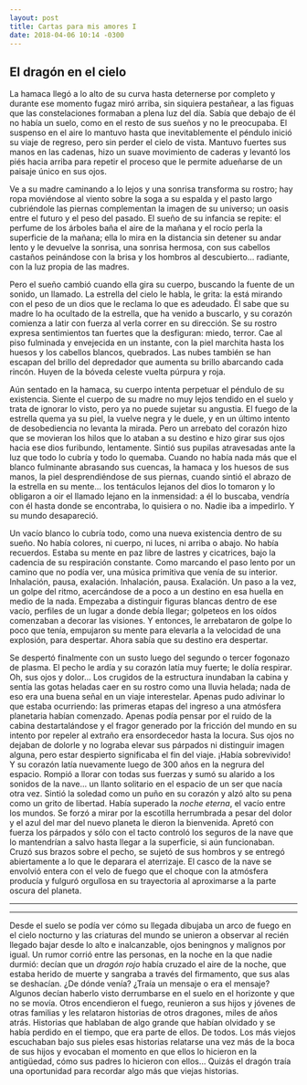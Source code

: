 ```yaml
---
layout: post
title: Cartas para mis amores I
date: 2018-04-06 10:14 -0300
---
```


## El dragón en el cielo

La hamaca llegó a lo alto de su curva hasta deternerse por completo y durante
ese momento fugaz miró arriba, sin siquiera pestañear, a las figuas que las
constelaciones formaban a plena luz del día. Sabía que debajo de él no había un
suelo, como en el resto de sus sueños y no le preocupaba. El suspenso en el aire
lo mantuvo hasta que inevitablemente el péndulo inició su viaje de regreso, pero
sin perder el cielo de vista. Mantuvo fuertes sus manos en las cadenas, hizo un
suave movimiento de caderas y levantó los piés hacia arriba para repetir el
proceso que le permite adueñarse de un paisaje único en sus ojos.

Ve a su madre caminando a lo lejos y una sonrisa transforma su rostro; hay ropa
moviéndose al viento sobre la soga a su espalda y el pasto largo cubriéndole las
piernas complementan la imagen de su universo; un oasis entre el futuro y el
peso del pasado. El sueño de su infancia se repite: el perfume de los árboles
baña el aire de la mañana y el rocío perla la superficie de la mañana; ella lo
mira en la distancia sin detener su andar lento y le devuelve la sonrisa, una
sonrisa hermosa, con sus cabellos castaños peinándose con la brisa y los hombros
al descubierto... radiante, con la luz propia de las madres.

Pero el sueño cambió cuando ella gira su cuerpo, buscando la fuente de un
sonido, un llamado. La estrella del cielo le habla, le grita: la está mirando
con el peso de un dios que le reclama lo que es adeudado. Él sabe que su madre
lo ha ocultado de la estrella, que ha venido a buscarlo, y su corazón comienza a
latir con fuerza al verla correr en su dirección. Se su rostro expresa
sentimientos tan fuertes que la desfiguran: miedo, terror. Cae al piso fulminada
y envejecida en un instante, con la piel marchita hasta los huesos y los
cabellos blancos, quebrados. Las nubes también se han escapan del brillo del
depredador que aumenta su brillo abarcando cada rincón. Huyen de la bóveda
celeste vuelta púrpura y roja.

Aún sentado en la hamaca, su cuerpo intenta perpetuar el péndulo de su
existencia. Siente el cuerpo de su madre no muy lejos tendido en el suelo y 
trata de ignorar lo visto, pero ya no puede sujetar su angustia. El fuego de la
estrella quema ya su piel, la vuelve negra y le duele, y en un último intento de
desobediencia no levanta la mirada. Pero un arrebato del corazón hizo que se
movieran los hilos que lo ataban a su destino e hizo girar sus ojos hacia ese
dios furibundo, lentamente. Sintió sus pupilas atravesadas ante la luz que todo
lo cubría y todo lo quemaba. Cuando no había nada más que el blanco fulminante
abrasando sus cuencas, la hamaca y los huesos de sus manos, la piel
desprendiéndose de sus piernas, cuando sintió el abrazo de la estrella en su
mente... los tentáculos lejanos del dios lo tomaron y lo obligaron a oir
el llamado lejano en la inmensidad: a él lo buscaba, vendría con él hasta donde
se encontraba, lo quisiera o no. Nadie iba a impedirlo. Y su mundo desapareció.

Un vacío blanco lo cubría todo, como una nueva existencia dentro de su sueño. No
había colores, ni cuerpo, ni luces, ni arriba o abajo. No había recuerdos.
Estaba su mente en paz libre de lastres y cicatrices, bajo la cadencia de su
respiración constante. Como marcando el paso lento por un camino que no podía
ver, una música primitiva que venía de su interior. Inhalación, pausa,
exalación. Inhalación, pausa. Exalación. Un paso a la vez, un golpe del ritmo,
acercándose de a poco a un destino en esa huella en medio de la nada. Empezaba a
distinguir figuras blancas dentro de ese vacío, perfiles de un lugar a donde
debía llegar; golpeteos en los oídos comenzaban a decorar las visiones. Y
entonces, le arrebataron de golpe lo poco que tenía, empujaron su mente para
elevarla a la velocidad de una explosión, para despertar. Ahora sabía que su
destino era despertar.

Se despertó finalmente con un susto luego del segundo o tercer fogonazo de
plasma. El pecho le ardía y su corazón latía muy fuerte; le dolía respirar. Oh,
sus ojos y dolor... Los crugidos de la estructura inundaban la cabina y sentía
las gotas heladas caer en su rostro como una lluvia helada; nada de eso era una
buena señal en un viaje interestelar. Apenas pudo adivinar lo que estaba
ocurriendo: las primeras etapas del ingreso a una atmósfera planetaria habían
comenzado. Apenas podía pensar por el ruido de la cabina destartalándose y el
fragor generado por la fricción del mundo en su intento por repeler al extraño
era ensordecedor hasta la locura. Sus ojos no dejaban de dolorle y no lograba
elevar sus párpados ni distinguir imagen alguna, pero estar despierto
significaba el fin del viaje. ¡Había sobrevivido! Y su corazón latía nuevamente
luego de 300 años en la negrura del espacio. Rompió a llorar con todas sus
fuerzas y sumó su alarido a los sonidos de la nave... un llanto solitario en el
espacio de un ser que nacía otra vez. Sintió la soledad como un puño en su
corazón y alzó alto su pena como un grito de libertad. Había superado la *noche
eterna*, el vacío entre los mundos. Se forzó a mirar por la escotilla
herrumbrada a pesar del dolor y el azul del mar del nuevo planeta le dieron la
bienvenida. Apretó con fuerza los párpados y sólo con el tacto controló los
seguros de la nave que lo mantendrían a salvo hasta llegar a la superficie, si
aún funcionaban. Cruzó sus brazos sobre el pecho, se sujetó de sus hombros y se
entregó abiertamente a lo que le deparara el aterrizaje. El casco de la nave se
envolvió entera con el velo de fuego que el choque con la atmósfera producía y
fulguró orgullosa en su trayectoria al aproximarse a la parte oscura del
planeta.

---
***

Desde el suelo se podía ver cómo su llegada dibujaba un arco de fuego en el 
cielo nocturno y las criaturas del mundo se unieron a observar al recién llegado
bajar desde lo alto e inalcanzable, ojos beningnos y malignos por igual. Un
rumor corrió entre las personas, en la noche en la que nadie durmió: decían que
un *dragón rojo* había cruzado el aire de la noche, que estaba herido de muerte
y sangraba a través del firmamento, que sus alas se deshacían. ¿De dónde venía?
¿Traía un mensaje o era el mensaje? Algunos decían haberlo visto derrumbarse en
el suelo en el horizonte y que no se movía. Otros encendieron el fuego,
reunieron a sus hijos y jóvenes de otras familias y les relataron historias de
otros dragones, miles de años atrás. Historias que hablaban de algo grande que
habían olvidado y se había perdido en el tiempo, que era parte de ellos. De
todos. Los más viejos escuchaban bajo sus pieles esas historias relatarse una
vez más de la boca de sus hijos y evocaban el momento en que ellos lo hicieron
en la antigüedad, cómo sus padres lo hicieron con ellos... Quizás el dragón
traía una oportunidad para recordar algo más que viejas historias.
